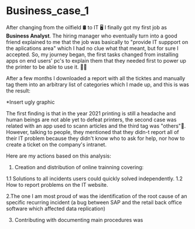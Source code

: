 # Business_case_1

After changing from the oilfield 🛢️ to IT 🖥️ I finally got my first job as <b>Business Analyst</b>. The hiring manager who eventually turn into a good friend explained to me that the job was basically to "provide IT suppport on the aplications area" which I had no clue what that meant, but for sure I accepted. So, my journey began, the first tasks changed from installing apps on end users' pc's to explain them that they needed first to power up the printer to be able to use it. 🤦‍♂️

After a few months I downloaded a report with all the ticktes and manually tag them into an arbitrary list of categories which I made up, and this is was the result: 

*Insert ugly graphic

The first finding is that in the year 2021 printing is still a headache and human beings are not able yet to defeat printers, the second case was related with an app used to scann articles and the third tag was "others"🤡. However, talking to people, they mentioned that they didn-t report all of their IT problem because they didn't know who to ask for help, nor how to create a ticket on the company's intranet.

Here are my actions based on this analysis:

1. Creation and distribution of online trainning covering:

1.1 Solutions to all incidents users could quickly solved independently.
1.2 How to report problems on the IT website. 

2.The one I am most proud of was the identification of the root cause of an specific recurring incident (a bug between SAP and the retail back office software which affected data replication) 

3. Contributing with documenting main procedures was  
